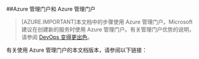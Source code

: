 <!-- not suitable for mooncake-->

##Azure 管理门户和 Azure 管理门户

> [AZURE.IMPORTANT]本文档中的步骤使用 Azure 管理门户。Microsoft 建议在创建新的服务时使用 Azure 管理门户。有关管理门户优势的说明，请参阅 [DevOps 变得更出色](https://manage.windowsazure.cn)。

有关使用 Azure 管理门户的本文档版本，请参阅以下链接：

<!---HONumber=79-->